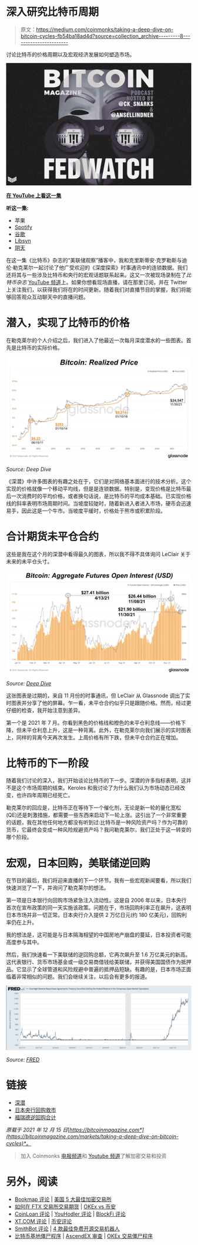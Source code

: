 # 深入研究比特币周期

> 原文：<https://medium.com/coinmonks/taking-a-deep-dive-on-bitcoin-cycles-fb54ba18ad4d?source=collection_archive---------8----------------------->

讨论比特币的价格周期以及宏观经济发展如何塑造市场。

![](img/ff5ea38e7fb8774ae3dd2e3084c9a3a7.png)

[**在 YouTube 上看这一集**](https://youtu.be/DsBS1IUiRHg)

**听这一集:**

*   苹果
*   [Spotify](https://open.spotify.com/episode/69s0HadKotRL7tjJbXPVVE?si=bf61d60442a44ea3)
*   [谷歌](https://podcasts.google.com/feed/aHR0cHM6Ly9mZWR3YXRjaC5saWJzeW4uY29tL3Jzcw/episode/NmEyODk4OTctMTVlNS00NWVmLTg4MjEtMjJkOWY3YjQ1NzE3?sa=X&ved=0CAUQkfYCahcKEwjAzL-Nveb0AhUAAAAAHQAAAAAQIw)
*   [Libsyn](http://fedwatch.btc.libsynpro.com/deep-dive-on-bitcoin-cycles-ft-dylan-leclair-fed-74)
*   [阴天](https://overcast.fm/+m2ae6LEd0)

在这一集《比特币》杂志的“美联储观察”播客中，我和克里斯蒂安·克罗勒斯与迪伦·勒克莱尔一起讨论了他广受欢迎的《深度探索》时事通讯中的连锁数据。我们还将其与一些涉及比特币和央行的宏观话题联系起来。这又一次被现场录制在了*比特币杂志* [YouTube 频道](https://youtu.be/sL66FuIjKYI)上。如果你想看现场直播，请在那里订阅，并在 Twitter 上关注我们，以获得我们将在的时间更新。随着我们对直播节目的掌握，我们将能够回答观众互动聊天中的直播问题。

# 潜入，实现了比特币的价格

在勒克莱尔的个人介绍之后，我们进入了他最近一次每月深度潜水的一些图表。首先是比特币的实际价格。

![](img/74cd084a19eefd2684b425430b2f9423.png)

*Source: Deep Dive*

《深潜》中许多图表的有趣之处在于，它们是对网络基本面进行的技术分析。这个实现的价格就像一个移动平均线，但是是连锁数据。特别是，变现价格是比特币最后一次消费时的平均价格，或者换句话说，是比特币的平均成本基础。已实现价格线的斜率表明市场周期时间。当坡度较陡时，随着新进入者进入市场，硬币会迅速易手，因此这是一个牛市。当坡度平缓时，价格处于熊市或积累阶段。

# 合计期货未平仓合约

这些是我在这个月的深潜中看得最久的图表，所以我不得不具体询问 LeClair 关于未来的未平仓头寸。

![](img/d9506568420cefff4dfdab989d0ad15b.png)

*Source:* [*Deep Dive*](https://deepdivebtc.substack.com/p/the-deep-dive-monthly-recap-november)

这张图表是过期的，来自 11 月份的时事通讯，但 LeClair 从 Glassnode 调出了实时图表并分享了他的屏幕。乍一看，未平仓合约似乎只是跟随价格。然而，经过更仔细的检查，我开始注意到差异。

第一个是 2021 年 7 月。你看到黑色的价格线和橙色的未平仓利息线——价格下降，但未平仓利息上升，这是一种背离。此外，在勒克莱尔向我们展示的实时图表上，同样的背离今天再次发生。上周价格有所下跌，但未平仓合约正在增加。

# 比特币的下一阶段

随着我们讨论的深入，我们开始谈论比特币的下一步。深潜的许多指标表明，这并不是这个市场周期的结束。Keroles 和我讨论了为什么我们认为市场动态已经改变，也许四年周期已经死亡。

勒克莱尔的回应是，比特币正在等待下一个催化剂，无论是新一轮的量化宽松(QE)还是刺激措施，都需要一些东西来启动下一轮上涨。这引出了一个非常重要的话题，我在其他任何地方都没有听到过:比特币是一种风险资产吗？作为可靠的货币，它最终会变成一种风险规避资产吗？我问勒克莱尔，我们正处于这一转变的哪个阶段。

# 宏观，日本回购，美联储逆回购

在节目的最后，我们将迎来直播的下一个环节。我有一些宏观新闻要看，所以我们快速浏览了一下，并询问了勒克莱尔的想法。

第一项是日本银行向回购市场紧急注入流动性。这是自 2006 年以来，日本央行首次在宣布政策的同一天实施该政策。问题在于，市场回购利率正在飙升，这表明日本市场并非一切正常。日本央行介入提供 2 万亿日元(约 180 亿美元)，回购利率仍在上升。

我的想法是，这可能是与日本隔海相望的中国房地产崩盘的蔓延，日本投资者可能高度参与其中。

然后，我们快速看一下美联储的逆回购总额，它再次飙升至 1.6 万亿美元的新高。这代表银行、货币市场基金或一级交易商借钱给美联储，并获得美国国债作为抵押品。它显示了全球管道和风险规避中普遍的抵押品短缺。有趣的是，日本市场正面临着非常相似的问题。我们会继续关注，以后会有更多的报道。

![](img/ebec290660c825fd8ebb0267f7cc7643.png)

*Source:* [*FRED*](https://fred.stlouisfed.org/series/RRPONTSYD)

# 链接

*   [深潜](https://deepdivebtc.substack.com/p/the-deep-dive-monthly-recap-november)
*   [日本央行回购救市](https://www.zerohedge.com/markets/boj-panics-unleashes-liquidity-first-time-2006-amid-repo-spike)
*   [福瑞德逆回购合计](https://fred.stlouisfed.org/series/RRPONTSYD)

*原载于 2021 年 12 月 15 日*[*https://bitcoinmagazine.com*](https://bitcoinmagazine.com/markets/taking-a-deep-dive-on-bitcoin-cycles)*。*

> 加入 Coinmonks [电报频道](https://t.me/coincodecap)和 [Youtube 频道](https://www.youtube.com/c/coinmonks/videos)了解加密交易和投资

# 另外，阅读

*   [Bookmap 评论](https://coincodecap.com/bookmap-review-2021-best-trading-software) | [美国 5 大最佳加密交易所](https://coincodecap.com/crypto-exchange-usa)
*   [如何在 FTX 交易所交易期货](https://coincodecap.com/ftx-futures-trading) | [OKEx vs 币安](https://coincodecap.com/okex-vs-binance)
*   [CoinLoan 评论](https://coincodecap.com/coinloan-review) | [YouHodler 评论](/coinmonks/youhodler-4-easy-ways-to-make-money-98969b9689f2) | [BlockFi 评论](https://coincodecap.com/blockfi-review)
*   [XT.COM 评论](https://coincodecap.com/profittradingapp-for-binance) | [币安评论](https://coincodecap.com/xt-com-review)
*   [SmithBot 评论](https://coincodecap.com/smithbot-review) | [4 款最佳免费开源交易机器人](https://coincodecap.com/free-open-source-trading-bots)
*   [比特币基地僵尸程序](/coinmonks/coinbase-bots-ac6359e897f3) | [AscendEX 审查](/coinmonks/ascendex-review-53e829cf75fa) | [OKEx 交易僵尸程序](/coinmonks/okex-trading-bots-234920f61e60)